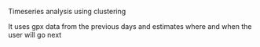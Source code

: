 Timeseries analysis using clustering

It uses gpx data from the previous days and estimates where and when the user will go next
